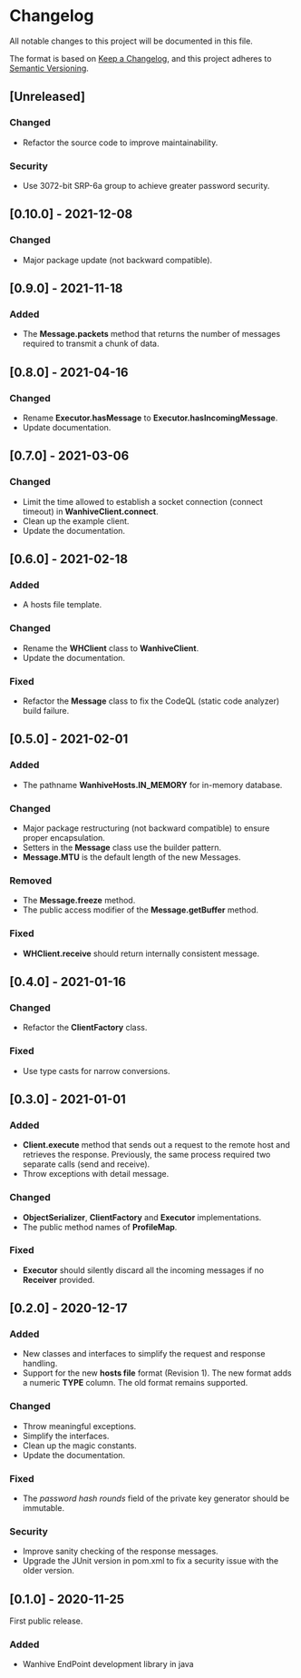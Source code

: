 # Changelog

All notable changes to this project will be documented in this file.

The format is based on [Keep a Changelog](https://keepachangelog.com/en/1.0.0/),
and this project adheres to [Semantic Versioning](https://semver.org/spec/v2.0.0.html).

## [Unreleased]

### Changed

- Refactor the source code to improve maintainability.

### Security

- Use 3072-bit SRP-6a group to achieve greater password security.

## [0.10.0] - 2021-12-08

### Changed

- Major package update (not backward compatible).

## [0.9.0] - 2021-11-18

### Added

- The **Message.packets** method that returns the number of messages required to transmit a chunk of data.

## [0.8.0] - 2021-04-16

### Changed

- Rename **Executor.hasMessage** to **Executor.hasIncomingMessage**.
- Update documentation.

## [0.7.0] - 2021-03-06

### Changed

- Limit the time allowed to establish a socket connection (connect timeout) in **WanhiveClient.connect**.
- Clean up the example client.
- Update the documentation.

## [0.6.0] - 2021-02-18

### Added

- A hosts file template.

### Changed

- Rename the **WHClient** class to **WanhiveClient**.
- Update the documentation.

### Fixed

- Refactor the **Message** class to fix the CodeQL (static code analyzer) build failure.

## [0.5.0] - 2021-02-01

### Added

- The pathname **WanhiveHosts.IN_MEMORY** for in-memory database.

### Changed

- Major package restructuring (not backward compatible) to ensure proper encapsulation.
- Setters in the **Message** class use the builder pattern.
- **Message.MTU** is the default length of the new Messages.

### Removed

- The **Message.freeze** method.
- The public access modifier of the **Message.getBuffer** method.

### Fixed

- **WHClient.receive** should return internally consistent message.

## [0.4.0] - 2021-01-16

### Changed

- Refactor the **ClientFactory** class.

### Fixed

- Use type casts for narrow conversions.

## [0.3.0] - 2021-01-01

### Added

- **Client.execute** method that sends out a request to the remote host and retrieves the response. Previously, the same process required two separate calls (send and receive).
- Throw exceptions with detail message.

### Changed

- **ObjectSerializer**, **ClientFactory** and **Executor** implementations.
- The public method names of **ProfileMap**.

### Fixed

- **Executor** should silently discard all the incoming messages if no **Receiver** provided.

## [0.2.0] - 2020-12-17

### Added

- New classes and interfaces to simplify the request and response handling.
- Support for the new **hosts file** format (Revision 1). The new format adds a numeric **TYPE** column. The old format remains supported.

### Changed

- Throw meaningful exceptions.
- Simplify the interfaces.
- Clean up the magic constants.
- Update the documentation.

### Fixed

- The *password hash rounds* field of the private key generator should be immutable.

### Security

- Improve sanity checking of the response messages.
- Upgrade the JUnit version in pom.xml to fix a security issue with the older version.

## [0.1.0] - 2020-11-25

First public release.

### Added

- Wanhive EndPoint development library in java
